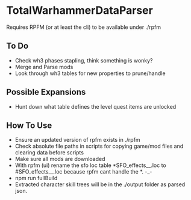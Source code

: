 # TotalWarhammerDataParser
 
Requires RPFM (or at least the cli) to be available under ./rpfm

## To Do
- Check wh3 phases stapling, think something is wonky?
- Merge and Parse mods
- Look through wh3 tables for new properties to prune/handle

## Possible Expansions
- Hunt down what table defines the level quest items are unlocked

## How To Use
- Ensure an updated version of rpfm exists in ./rpfm
- Check absolute file paths in scripts for copying game/mod files and clearing data before scripts
- Make sure all mods are downloaded
- With rpfm (ui) rename the sfo loc table *SFO_effects__.loc to #SFO_effects__.loc because rpfm cant handle the *. -_-
- npm run fullBuild
- Extracted character skill trees will be in the ./output folder as parsed json.
